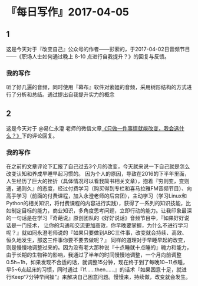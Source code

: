 # 『每日写作』2017-04-05

## 1
这是今天对于『改变自己』公众号的作者——彭萦的，于2017-04-02日音频节目——《职场人士如何通过晚上 8-10 点进行自我提升？》的回复与反馈。

### 我的写作

听了好几遍的音频，同时使用『幕布』软件对萦姐的音频，采用树形结构的方式进行了分析和总结。通过提出自我提升实力的概念

## 2
这是今天对于 @易仁永澄 老师的微信文章[《只做一件事情就能改变，我会选什么？》](http://mp.weixin.qq.com/s/Y7Xa88sslEZoCMUfhjmZQA)下的评论回复。


### 我的写作

在之前的文章评论下汇报了自己过去3个月的改变，今天就来说一下自己就是怎么改变认知和养成早睡早起习惯的。
因为个人的原因，导致在2016的下半年里面，人生经历了巨大的挫折（具体情况可以看我简书相关文章），抱着『穷则变，变则通，通则久』的态度，经过付费学习（购买得到专栏和喜马拉雅FM音频节目）、向高手学习（前面的付费课程，加入永澄老师的后宫团），主动学习（学习Linux和Python的相关知识，将付费课程的内容进行实践），获得了一系列的知识技能，比如制定目标的能力，商业知识，多角度思考问题，立即行动的能力。让我印象最深的一句话是在学习『奇葩说』原创团队的《好好说话》音频节目中，『如果好好说话是一门技术， 让你的沟通和交流更加高效，你早晚要掌握，为什么不进行学习呢？』就如同永澄老师说的『如果只要做到ABC三件事，改变就会持续、高效、恒久地发生，那这三件事你要不要去做呢？』
同样的道理对于早睡早起的改变，则是慢慢地调整过来的。因为没有老大那种说『十点睡就十点睡的』魄力和能力，由于长期的生物钟的影响，我通过了半年的时间慢慢地调整，一个月向前调整0.5h~1h，如果发现不合适的话，就调整15分钟，现在终于到了每晚10~11点睡，早5~6点起床的习惯，同时通过『If……then……』的话术『如果困意十足，就进行Keep“7分钟早间操”』来解决自己困意问题。慢慢来，持续做，改变就会发生。
